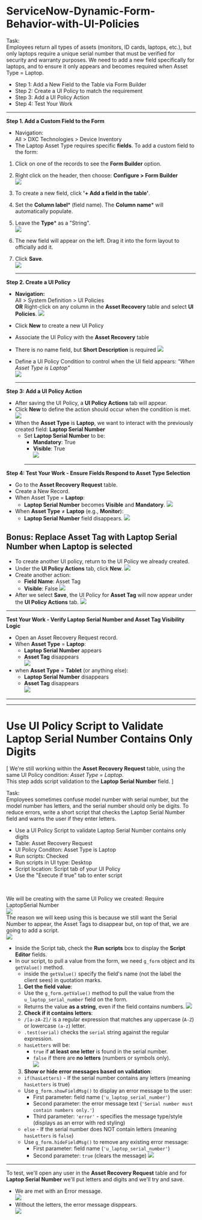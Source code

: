 # ServiceNow-Dynamic-Form-Behavior-with-UI-Policies

Task: <br>
Employees return all types of assets (monitors, ID cards, laptops, etc.), but only laptops require a unique serial number that must be verified for security and warranty purposes. We need to add a new field specifically for laptops, and to ensure it only appears and becomes required when Asset Type = Laptop. <br>
- Step 1: Add a New Field to the Table via Form Builder
- Step 2: Create a UI Policy to match the requirement
- Step 3: Add a UI Policy Action
- Step 4: Test Your Work
------------------------------------------------------------------------------------------------------------
**Step 1. Add a Custom Field to the Form**<br>
- Navigation: <br>
  All > DXC Technologies > Device Inventory <br>
- The Laptop Asset Type requires specific **fields**. To add a custom field to the form: <br>
 1. Click on one of the records to see the **Form Builder** option.  <br>
 2. Right click on the header, then choose: **Configure > Form Builder** <br>
![](https://github.com/CodeWithLuwam/ServiceNow-UI-Policy-and-UI-Policy-Actions/blob/main/Images/Click%20on%20one%20of%20the%20records%20to%20show%20Form%20Builder%20option.png?raw=true)
 3. To create a new field, click **'+ Add a field in the table'**.
 4. Set the **Column label*** (field name). The **Column name*** will automatically populate. 
 5. Leave the **Type*** as a "String". <br>
![](https://github.com/CodeWithLuwam/ServiceNow-UI-Policy-and-UI-Policy-Actions/blob/main/Images/Name%20the%20field%20we%20have%20created.png?raw=true)
 6. The new field will appear on the left. Drag it into the form layout to officially add it.
 7. Click **Save**. <br>
![](https://github.com/CodeWithLuwam/ServiceNow-UI-Policy-and-UI-Policy-Actions/blob/main/Images/New%20field%20added.png?raw=true)<br>

    ---
**Step 2. Create a UI Policy** <br>
- **Navigation:** <br>
  All > System Definition > UI Policies <br>
  **OR** 
  Right-click on any column in the **Asset Recovery** table and select **UI Policies**.
![](https://github.com/CodeWithLuwam/ServiceNow-UI-Policy-and-UI-Policy-Actions/blob/main/Images/UI%20Policies.png?raw=true) <br>
- Click **New** to create a new UI Policy
- Associate the UI Policy with the **Asset Recovery** table
- There is no name field, but **Short Description** is required
![](https://github.com/CodeWithLuwam/ServiceNow-UI-Policy-and-UI-Policy-Actions/blob/main/Images/Short%20Description%20for%20UI%20Policy.png?raw=true)
- Define a UI Policy Condition to control when the UI field appears: *"When Asset Type is Laptop"* <br>
![](https://github.com/CodeWithLuwam/ServiceNow-UI-Policy-and-UI-Policy-Actions/blob/main/Images/UI%20appears%20when%20Asset%20Type%20is%20laptop.png?raw=true) <br>

    ---
**Step 3: Add a UI Policy Action**
- After saving the UI Policy, a **UI Policy Actions** tab will appear. <br>
- Click **New** to define the action should occur when the condition is met. <br>
![](https://github.com/CodeWithLuwam/ServiceNow-UI-Policy-and-UI-Policy-Actions/blob/main/Images/UI%20Policy%20Actions%20tab.png?raw=true)
- When the **Asset Type** is **Laptop**, we want to interact with the previously created field: **Laptop Serial Number** <br>
  - Set **Laptop Serial Number** to be:<br>
    - **Mandatory**: True <br>
    - **Visible**: True <br>
    ![](https://github.com/CodeWithLuwam/ServiceNow-UI-Policy-and-UI-Policy-Actions/blob/main/Images/New%20Record%20of%20New%20UI%20Policy%20Action.png?raw=true) <br>
    ---
**Step 4: Test Your Work - Ensure Fields Respond to Asset Type Selection** <br>
- Go to the **Asset Recovery Request** table.
- Create a New Record. <br>
- When Asset Type = **Laptop**:
  - **Laptop Serial Number** becomes **Visible** and **Mandatory**.
![](https://github.com/CodeWithLuwam/ServiceNow-UI-Policy-and-UI-Policy-Actions/blob/main/Images/Create%20New%20record%20to%20Test%20the%20Asset%20Type.png?raw=true)
- When **Asset Type** ≠ **Laptop** (e.g., **Monitor**): <br>
  - **Laptop Serial Number** field disappears.
![](https://github.com/CodeWithLuwam/ServiceNow-UI-Policy-and-UI-Policy-Actions/blob/main/Images/When%20Condition%20is%20Not%20Met.png?raw=true)

## Bonus: Replace Asset Tag with **Laptop Serial Number** when Laptop is selected <br>
- To create another UI policy, return to the UI Policy we already created. <br>
- Under the **UI Policy Actions** tab, click **New**.
  ![](https://github.com/CodeWithLuwam/ServiceNow-UI-Policy-and-UI-Policy-Actions/blob/main/Images/Select%20New%20in%20the%20UI%20Policy%20Action.png?raw=true)
- Create another action: <br>
  - **Field Name**: Asset Tag
  - **Visible**: False
  ![](https://github.com/CodeWithLuwam/ServiceNow-UI-Policy-and-UI-Policy-Actions/blob/main/Images/UI%20Policy%20Action%20Field%20name%20Asset%20Tag%20Visible%20False.png?raw=true)
- After we select **Save**, the UI Policy for **Asset Tag** will now appear under the **UI Policy Actions** tab.
![](https://github.com/CodeWithLuwam/ServiceNow-UI-Policy-and-UI-Policy-Actions/blob/main/Images/Asset%20Tag%20UI%20Action%20Appears%20in%20UI%20Policy%20Actions%20tab.png?raw=true)

---
**Test Your Work - Verify Laptop Serial Number and Asset Tag Visibility Logic** <br>
- Open an Asset Recovery Request record. <br>
- When **Asset Type** = **Laptop**: <br>
  - **Laptop Serial Number** appears <br>
  - **Asset Tag** disappears <br>
![](https://github.com/CodeWithLuwam/ServiceNow-UI-Policy-and-UI-Policy-Actions/blob/main/Images/Asset%20Type%20Laptop%20Laptop%20Serial%20Number%20appears%20and%20Asset%20Tag%20disappears.png?raw=true)
- when  **Asset Type** = **Tablet** (or anything else):
  - **Laptop Serial Number** disappears <br>
  - **Asset Tag** disappears <br>
![](https://github.com/CodeWithLuwam/ServiceNow-UI-Policy-and-UI-Policy-Actions/blob/main/Images/Asset%20Type%20Tablet,%20Laptop%20Serial%20Number%20disappears%20.png?raw=true)

------------------------------------------------------------------------------------------------------------
------------------------------------------------------------------------------------------------------------
# Use UI Policy Script to Validate Laptop Serial Number Contains Only Digits

[ We're still working within the **Asset Recovery Request** table, using the same UI Policy condition: *Asset Type = Laptop*. <br>
This step adds script validation to the **Laptop Serial Number** field. ] <br> 

Task: <br>
Employees sometimes confuse model number with serial number, but the model number has letters, and the serial number should only be digits. To reduce errors, write a short script that checks the Laptop Serial Number field and warns the user if they enter letters.

- Use a UI Policy Script to validate Laptop Serial Number contains only digits
- Table: Asset Recovery Request
- UI Policy Conditon: Asset Type is Laptop
- Run scripts: Checked
- Run scripts in UI type: Desktop
- Script location: Script tab of your UI Policy
- Use the "Execute if true" tab to enter script <br>
<br>

We will be creating with the same UI Policy we created: Require LaptopSerial Number <br>
![](https://github.com/CodeWithLuwam/ServiceNow-UI-Policy-and-UI-Policy-Actions/blob/main/Images/Click%20on%20the%20Same%20UI%20Policy%20We%20Created.png?raw=true) <br>
The reason we will keep using this is because we still want the Serial Number to appear, the Asset Tags to disappear but, on top of that, we are going to add a script. <br>
![](https://github.com/CodeWithLuwam/ServiceNow-UI-Policy-and-UI-Policy-Actions/blob/main/Images/Click%20Advanced%20View%20to%20see%20the%20Script%20tab.png?raw=true) <br>
- Inside the Script tab, check the **Run scripts** box to display the **Script Editor** fields. <br>
- In our script, to pull a value from the form, we need `g_form` object and its `getValue()` method.<br>
  - inside the `getValue()` specify the field's name (not the label the client sees) in quotation marks. <br>
  1. **Get the field value**: <br>
    - Use the `g_form.getValue()` method to pull the value from the `u_laptop_serial_number` field on the form. <br>
    - Returns the value **as a string**, even if the field contains numbers.
![](https://github.com/CodeWithLuwam/ServiceNow-UI-Policy-and-UI-Policy-Actions/blob/main/Images/g_form.getValue().png?raw=true) <br>
  2. **Check if it contains letters**: <br>
    - `/[a-zA-Z]/` is a regular expression that matches any uppercase (`A-Z`) or lowercase `(a-z`) letter.  <br>
    - `.test(serial)` checks the `serial` string against the regular expression. <br>
    - `hasLetters` will be: <br>
        - `true` if **at least one letter** is found in the serial number. <br>
        - `false` if there are **no letters** (numbers or symbols only). <br>
![](https://github.com/CodeWithLuwam/ServiceNow-UI-Policy-and-UI-Policy-Actions/blob/main/Images/Check%20if%20hasLetters()%20Contains%20Letters.png?raw=true)
  3. **Show or hide error messages based on validation**: <br>
    - `if(hasLetters)` - If the serial number contains any letters (meaning `hasLetters` is true) <br>
    - Use `g_form.showFieldMsg()` to display an error message to the user: <br> 
        - First parameter: field name (`'u_laptop_serial_number'`) <br>
        - Second parameter: the error message text (`'Serial number must contain numbers only.'`) <br>
        - Third parameter: `'error'` - specifies the message type/style (displays as an error with red styling)
    - `else` - If the serial number does NOT contain letters (meaning `hasLetters` is `false`) <br>
    - Use `g_form.hideFieldMsg()` to remove any existing error message:
        - First parameter: field name (`'u_laptop_serial_number'`)
        - Second parameter: `true` (clears the message)
![](https://github.com/CodeWithLuwam/ServiceNow-UI-Policy-and-UI-Policy-Actions/blob/main/Images/Form%20Validation%20-%20Serial%20Number%20Numeric%20Check%202.png?raw=true) <br>
---
To test, we'll open any user in the **Asset Recovery Request** table and for **Laptop Serial Number** we'll put letters and digits and we'll try and save. <br>
- We are met with an Error message. <br>
![](https://github.com/CodeWithLuwam/ServiceNow-UI-Policy-and-UI-Policy-Actions/blob/main/Images/Laptop%20Serial%20Number%20Error%20Message.png?raw=true) <br>
- Without the letters, the error message disppears. <br>
![](https://github.com/CodeWithLuwam/ServiceNow-UI-Policy-and-UI-Policy-Actions/blob/main/Images/Error%20Message%20Disappears.png?raw=true)
